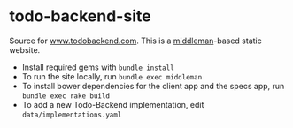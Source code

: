 todo-backend-site
=================

Source for www.todobackend.com. This is a [middleman](www.middlemanapp.com)-based static website.

- Install required gems with `bundle install`
- To run the site locally, run `bundle exec middleman`
- To install bower dependencies for the client app and the specs app, run `bundle exec rake build`
- To add a new Todo-Backend implementation, edit `data/implementations.yaml`
